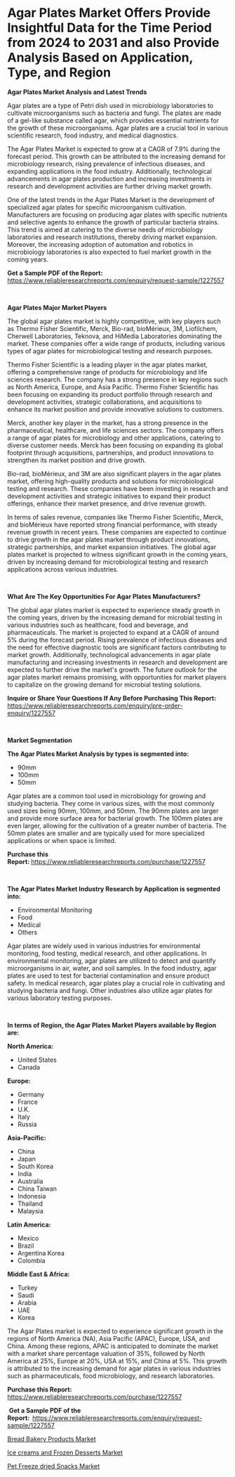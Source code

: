 <p><h1>Agar Plates Market Offers Provide Insightful Data for the Time Period from 2024 to 2031 and also Provide Analysis Based on Application, Type, and Region</h1></p><p><strong>Agar Plates Market Analysis and Latest Trends</strong></p>
<p><p>Agar plates are a type of Petri dish used in microbiology laboratories to cultivate microorganisms such as bacteria and fungi. The plates are made of a gel-like substance called agar, which provides essential nutrients for the growth of these microorganisms. Agar plates are a crucial tool in various scientific research, food industry, and medical diagnostics.</p><p>The Agar Plates Market is expected to grow at a CAGR of 7.9% during the forecast period. This growth can be attributed to the increasing demand for microbiology research, rising prevalence of infectious diseases, and expanding applications in the food industry. Additionally, technological advancements in agar plates production and increasing investments in research and development activities are further driving market growth.</p><p>One of the latest trends in the Agar Plates Market is the development of specialized agar plates for specific microorganism cultivation. Manufacturers are focusing on producing agar plates with specific nutrients and selective agents to enhance the growth of particular bacteria strains. This trend is aimed at catering to the diverse needs of microbiology laboratories and research institutions, thereby driving market expansion. Moreover, the increasing adoption of automation and robotics in microbiology laboratories is also expected to fuel market growth in the coming years.</p></p>
<p><strong>Get a Sample PDF of the Report:&nbsp;</strong> <a href="https://www.reliableresearchreports.com/enquiry/request-sample/1227557">https://www.reliableresearchreports.com/enquiry/request-sample/1227557</a></p>
<p>&nbsp;</p>
<p><strong>Agar Plates Major Market Players</strong></p>
<p><p>The global agar plates market is highly competitive, with key players such as Thermo Fisher Scientific, Merck, Bio-rad, bioMérieux, 3M, Liofilchem, Cherwell Laboratories, Teknova, and HiMedia Laboratories dominating the market. These companies offer a wide range of products, including various types of agar plates for microbiological testing and research purposes.</p><p>Thermo Fisher Scientific is a leading player in the agar plates market, offering a comprehensive range of products for microbiology and life sciences research. The company has a strong presence in key regions such as North America, Europe, and Asia Pacific. Thermo Fisher Scientific has been focusing on expanding its product portfolio through research and development activities, strategic collaborations, and acquisitions to enhance its market position and provide innovative solutions to customers. </p><p>Merck, another key player in the market, has a strong presence in the pharmaceutical, healthcare, and life sciences sectors. The company offers a range of agar plates for microbiology and other applications, catering to diverse customer needs. Merck has been focusing on expanding its global footprint through acquisitions, partnerships, and product innovations to strengthen its market position and drive growth.</p><p>Bio-rad, bioMérieux, and 3M are also significant players in the agar plates market, offering high-quality products and solutions for microbiological testing and research. These companies have been investing in research and development activities and strategic initiatives to expand their product offerings, enhance their market presence, and drive revenue growth.</p><p>In terms of sales revenue, companies like Thermo Fisher Scientific, Merck, and bioMérieux have reported strong financial performance, with steady revenue growth in recent years. These companies are expected to continue to drive growth in the agar plates market through product innovations, strategic partnerships, and market expansion initiatives. The global agar plates market is projected to witness significant growth in the coming years, driven by increasing demand for microbiological testing and research applications across various industries.</p></p>
<p>&nbsp;</p>
<p><strong>What Are The Key Opportunities For Agar Plates Manufacturers?</strong></p>
<p><p>The global agar plates market is expected to experience steady growth in the coming years, driven by the increasing demand for microbial testing in various industries such as healthcare, food and beverage, and pharmaceuticals. The market is projected to expand at a CAGR of around 5% during the forecast period. Rising prevalence of infectious diseases and the need for effective diagnostic tools are significant factors contributing to market growth. Additionally, technological advancements in agar plate manufacturing and increasing investments in research and development are expected to further drive the market's growth. The future outlook for the agar plates market remains promising, with opportunities for market players to capitalize on the growing demand for microbial testing solutions.</p></p>
<p><strong>Inquire or Share Your Questions If Any Before Purchasing This Report:</strong> <a href="https://www.reliableresearchreports.com/enquiry/pre-order-enquiry/1227557">https://www.reliableresearchreports.com/enquiry/pre-order-enquiry/1227557</a></p>
<p>&nbsp;</p>
<p><strong>Market Segmentation</strong></p>
<p><strong>The Agar Plates Market Analysis by types is segmented into:</strong></p>
<p><ul><li>90mm</li><li>100mm</li><li>50mm</li></ul></p>
<p><p>Agar plates are a common tool used in microbiology for growing and studying bacteria. They come in various sizes, with the most commonly used sizes being 90mm, 100mm, and 50mm. The 90mm plates are larger and provide more surface area for bacterial growth. The 100mm plates are even larger, allowing for the cultivation of a greater number of bacteria. The 50mm plates are smaller and are typically used for more specialized applications or when space is limited.</p></p>
<p><strong>Purchase this Report:&nbsp;</strong><a href="https://www.reliableresearchreports.com/purchase/1227557">https://www.reliableresearchreports.com/purchase/1227557</a></p>
<p>&nbsp;</p>
<p><strong>The Agar Plates Market Industry Research by Application is segmented into:</strong></p>
<p><ul><li>Environmental Monitoring</li><li>Food</li><li>Medical</li><li>Others</li></ul></p>
<p><p>Agar plates are widely used in various industries for environmental monitoring, food testing, medical research, and other applications. In environmental monitoring, agar plates are utilized to detect and quantify microorganisms in air, water, and soil samples. In the food industry, agar plates are used to test for bacterial contamination and ensure product safety. In medical research, agar plates play a crucial role in cultivating and studying bacteria and fungi. Other industries also utilize agar plates for various laboratory testing purposes.</p></p>
<p>&nbsp;</p>
<p><strong>In terms of Region, the Agar Plates Market Players available by Region are:</strong></p>
<p>
    <p> <strong> North America: </strong>
        <ul>
            <li>United States</li>
            <li>Canada</li>
        </ul>
        </p> 
    <p> <strong> Europe: </strong>
        <ul>
            <li>Germany</li>
            <li>France</li>
            <li>U.K.</li>
            <li>Italy</li>
            <li>Russia</li>
        </ul>
        </p> 
    <p> <strong> Asia-Pacific: </strong>
        <ul>
            <li>China</li>
            <li>Japan</li>
            <li>South Korea</li>
            <li>India</li>
            <li>Australia</li>
            <li>China Taiwan</li>
            <li>Indonesia</li>
            <li>Thailand</li>
            <li>Malaysia</li>
        </ul>
        </p> 
    <p> <strong> Latin America: </strong>
        <ul>
            <li>Mexico</li>
            <li>Brazil</li>
            <li>Argentina Korea</li>
            <li>Colombia</li>
        </ul>
        </p> 
    <p> <strong> Middle East & Africa: </strong>
        <ul>
            <li>Turkey</li>
            <li>Saudi</li>
            <li>Arabia</li>
            <li>UAE</li>
            <li>Korea</li>
        </ul>
    </p>
    </p>
<p><p>The Agar Plates market is expected to experience significant growth in the regions of North America (NA), Asia Pacific (APAC), Europe, USA, and China. Among these regions, APAC is anticipated to dominate the market with a market share percentage valuation of 35%, followed by North America at 25%, Europe at 20%, USA at 15%, and China at 5%. This growth is attributed to the increasing demand for agar plates in various industries such as pharmaceuticals, food microbiology, and research laboratories.</p></p>
<p><strong>Purchase this Report: </strong><a href="https://www.reliableresearchreports.com/purchase/1227557">https://www.reliableresearchreports.com/purchase/1227557</a></p>
<p>&nbsp;<strong>Get a Sample PDF of the Report:&nbsp;&nbsp;</strong><a href="https://www.reliableresearchreports.com/enquiry/request-sample/1227557">https://www.reliableresearchreports.com/enquiry/request-sample/1227557</a></p>
<p><strong></strong></p>
<p><p><a href="https://view.publitas.com/reportprime-1/bread-bakery-products-market-analysis-and-market-size-global-industry-overview-market-segmentation-and-forecast-2023-to-2030/">Bread Bakery Products Market</a></p><p><a href="https://view.publitas.com/reportprime-1/ice-creams-and-frozen-desserts-market-research-report-provides-critical-insights-that-can-help-shape-business-development-and-investment-strategies/">Ice creams and Frozen Desserts Market</a></p><p><a href="https://view.publitas.com/reportprime-1/pet-freeze-dried-snacks-market-analysis-and-market-size-global-industry-overview-market-segmentation-and-forecast-2023-to-2030/">Pet Freeze dried Snacks Market</a></p></p>